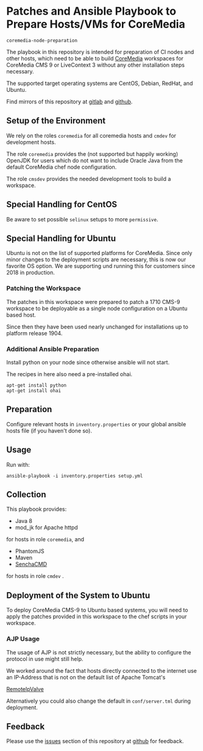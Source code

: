 # Patches and Ansible Playbook to Prepare Hosts/VMs for CoreMedia

`coremedia-node-preparation`

The playbook in this repository is intended for preparation of CI nodes and 
other hosts, which need to be able to build [CoreMedia][coremedia] workspaces 
for CoreMedia CMS 9 or LiveContext 3 without any other installation steps 
necessary.

The supported target operating systems are CentOS, Debian, RedHat, and Ubuntu.

Find mirrors of this repository at [gitlab][gitlab] and [github][github].


## Setup of the Environment

We rely on the roles `coremedia` for all coremedia hosts and `cmdev` for 
development hosts.

The role `coremedia` provides the (not supported but happily working) OpenJDK 
for users which do not want to include Oracle Java from the default CoreMedia 
chef node configuration.

The role `cmsdev` provides the needed development tools to build a workspace.


## Special Handling for CentOS

Be aware to set possible `selinux` setups to more `permissive`.


## Special Handling for Ubuntu

Ubuntu is not on the list of supported platforms for CoreMedia. Since only
minor changes to the deployment scripts are necessary, this is now our
favorite OS option. We are supporting und running this for customers since
2018 in production.

### Patching the Workspace

The patches in this workspace were prepared to patch a 1710 CMS-9 workspace
to be deployable as a single node configuration on a Ubuntu based host.

Since then they have been used nearly unchanged for installations up to
platform release 1904.

### Additional Ansible Preparation

Install python on your node since otherwise ansible will not start.

The recipes in here also need a pre-installed ohai.

```
apt-get install python
apt-get install ohai
```

## Preparation

Configure relevant hosts in `inventory.properties` or your global ansible hosts 
file (if you haven't done so).


## Usage

Run with: 

```
ansible-playbook -i inventory.properties setup.yml
```


## Collection

This playbook provides:

* Java 8 
* mod_jk for Apache httpd

for hosts in role `coremedia`, and

* PhantomJS
* Maven
* [SenchaCMD][sencha]

for hosts in role `cmdev` .


## Deployment of the System to Ubuntu

To deploy CoreMedia CMS-9 to Ubuntu based systems, you will need to apply the
patches provided in this workspace to the chef scripts in your workspace.

### AJP Usage

The usage of AJP is not strictly necessary, but the ability to configure the protocol
in use might still help.

We worked around the fact that hosts directly connected to the internet use an
IP-Address that is not on the default list of Apache Tomcat's

[RemoteIpValve](https://tomcat.apache.org/tomcat-7.0-doc/api/org/apache/catalina/valves/RemoteIpValve.html)

Alternatively you could also change the default in `conf/server.tml` during
deployment.

## Feedback

Please use the [issues][issues] section of this repository at [github][github] 
for feedback. 

[issues]: https://github.com/provocon/coremedia-ubuntu-development/issues
[sencha]: https://www.sencha.com/products/extjs/cmd-download/
[coremedia]: https://www.coremedia.com/
[github]: https://github.com/provocon/coremedia-node-preparation
[gitlab]: https://gitlab.com/provocon/coremedia-node-preparation
